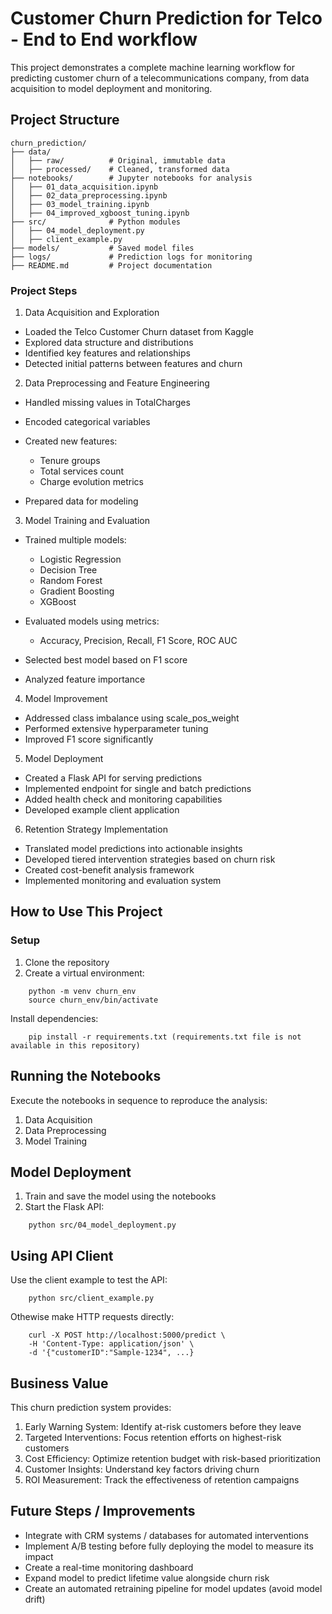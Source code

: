 # Customer Churn Prediction for Telco - End to End workflow

This project demonstrates a complete machine learning workflow for predicting customer churn of a telecommunications company, from data acquisition to model deployment and monitoring.

## Project Structure

```
churn_prediction/
├── data/
│   ├── raw/          # Original, immutable data
│   ├── processed/    # Cleaned, transformed data
├── notebooks/        # Jupyter notebooks for analysis
│   ├── 01_data_acquisition.ipynb
│   ├── 02_data_preprocessing.ipynb
│   ├── 03_model_training.ipynb
│   ├── 04_improved_xgboost_tuning.ipynb
├── src/              # Python modules
│   ├── 04_model_deployment.py
│   ├── client_example.py
├── models/           # Saved model files
├── logs/             # Prediction logs for monitoring
├── README.md         # Project documentation
```

### Project Steps
1. Data Acquisition and Exploration

- Loaded the Telco Customer Churn dataset from Kaggle
- Explored data structure and distributions
- Identified key features and relationships
- Detected initial patterns between features and churn

2. Data Preprocessing and Feature Engineering

- Handled missing values in TotalCharges
- Encoded categorical variables
- Created new features:

   - Tenure groups
   - Total services count
   - Charge evolution metrics


- Prepared data for modeling

3. Model Training and Evaluation

- Trained multiple models:

   - Logistic Regression
   - Decision Tree
   - Random Forest
   - Gradient Boosting
   - XGBoost


- Evaluated models using metrics:

   - Accuracy, Precision, Recall, F1 Score, ROC AUC


- Selected best model based on F1 score
- Analyzed feature importance

4. Model Improvement

- Addressed class imbalance using scale_pos_weight
- Performed extensive hyperparameter tuning
- Improved F1 score significantly

5. Model Deployment

- Created a Flask API for serving predictions
- Implemented endpoint for single and batch predictions
- Added health check and monitoring capabilities
- Developed example client application

6. Retention Strategy Implementation

- Translated model predictions into actionable insights
- Developed tiered intervention strategies based on churn risk
- Created cost-benefit analysis framework
- Implemented monitoring and evaluation system

## How to Use This Project

### Setup

1. Clone the repository
2. Create a virtual environment:

```
    python -m venv churn_env
    source churn_env/bin/activate
```
Install dependencies:
```
    pip install -r requirements.txt (requirements.txt file is not available in this repository)
```
## Running the Notebooks

Execute the notebooks in sequence to reproduce the analysis:

1. Data Acquisition
2. Data Preprocessing
3. Model Training

## Model Deployment

1. Train and save the model using the notebooks
2. Start the Flask API:
```
    python src/04_model_deployment.py
```
## Using API Client

Use the client example to test the API:
```
    python src/client_example.py
```
Othewise make HTTP requests directly:
```
    curl -X POST http://localhost:5000/predict \
    -H 'Content-Type: application/json' \
    -d '{"customerID":"Sample-1234", ...}
```
## Business Value

This churn prediction system provides:

1. Early Warning System: Identify at-risk customers before they leave
2. Targeted Interventions: Focus retention efforts on highest-risk customers
3. Cost Efficiency: Optimize retention budget with risk-based prioritization
4. Customer Insights: Understand key factors driving churn
5. ROI Measurement: Track the effectiveness of retention campaigns


## Future Steps / Improvements

- Integrate with CRM systems / databases for automated interventions
- Implement A/B testing before fully deploying the model to measure its impact
- Create a real-time monitoring dashboard
- Expand model to predict lifetime value alongside churn risk
- Create an automated retraining pipeline for model updates (avoid model drift)
